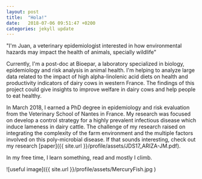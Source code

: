 ```yaml
---
layout: post
title:  "Hola!"
date:   2018-07-06 09:51:47 +0200
categories: jekyll update
---
```

"I'm Juan, a veterinary epidemiologist interested in how environmental hazards may impact the health of animals, specially wildlife"

Currently, I'm a post-doc at Bioepar, a laboratory specialized in biology, epidemiology and risk analysis in animal health. I'm helping to analyze large data related to the impact of high alpha-linolenic acid diets on health and productivity indicators of dairy cows in western France. The findings of this project could give insights to improve welfare in dairy cows and help people to eat healthy.

In March 2018, I earned a PhD degree in epidemiology and risk evaluation from  the Veterinary School of Nantes in France. My research was focused on develop a control strategy for a highly prevalent infectious disease which induce lameness in dairy cattle. The challenge of my research raised on integrating the complexity of the farm environment and the multiple factors involved on this poly-microbial disease. If that sounds interesting, check out my research [paper]({{ site.url }}/profile/assets/JDS17_ARIZA-JM.pdf).

In my free time, I learn something, read and mostly I climb.

![useful image]({{  site.url }}/profile/assets/MercuryFish.jpg )